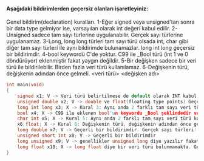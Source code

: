 #### Aşağıdaki bildirimlerden geçersiz olanları işaretleyiniz: 
Genel bildirim(declaration) kuralları.
1-Eğer signed veya unsigned'tan sonra bir data type gelmiyor ise, varsayılan olarak int değeri kabul edilir.
2-Unsigned sadece tam sayı türlerine uygulanabilir. Gerçek sayı türlerine uygulanamaz.
3-Long, long long türleri tam sayı türü olsada int, char gibi diğer tam sayı türleri ile aynı bildirimde bulunamazlar. long int long geçersiz bir bildirimdir.
4-bool keywordü C'de yoktur. C99 ile _Bool türü (int 1 ve 0 döndürüyor) eklenmiştir fakat yaygın değildir.
5-Bir değişken sadece bir veri türü ile bildirilebilir. Birden fazla veri türü kullanılamaz.
6-Değişkenin türü, değişkenin adından önce gelmeli. <veri türü> <değişken adı> 

```C
int main(void)
{
	signed x1; V -> Veri türü belirtilmese de default olarak INT kabul edilir. Geçerli bir bildirimdir.
	unsigned double x2; V -> double ve float(floating type points) Geçerli bir bildirimdir.
	long int long x3; X -> Kural 3: Aynı anda 2 farklı tam sayı veri türü kullanılamaz. Geçerli bir bildirim değildir.
	bool x4; X -> C99 ile eklenen bool'un keywordu _Bool şeklindedir ve 0-1 değerlerini döndürür. Geçerli bir bildirim değildir.
	char int x5; X -> Kural 5: Aynı anda 2 farklı tam sayı veri türü kullanılamaz. Geçerli bir bildirim değildir.
	x6 float; X -> Kural 6: Değişkenin türü, değişkenin adından önce gelmelidir. Geçerli bir bildirim değildir.
	long double x7; V -> Geçerli bir bildirimdir. Gerçek sayı türleri: Float, double ve long double.
	unsigned short int x8; V -> Geçerli bir bildirimdir
	long unsigned x9; V -> genellikler unsigned long diye yazılır fakat bu şekilde de geçerlidir. Geçerli bir bildirimdir
	long float x10; X -> long float diye bir veri türü bulunmamakta. Geçersiz bir bildirimdir
}
```
